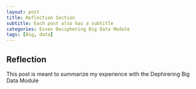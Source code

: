 ```yaml
---
layout: post
title: Reflection Section
subtitle: Each post also has a subtitle
categories: Essex Deciphering Big Data Module
tags: [Big, data]
---
```


## Reflection

This post is meant to summarize my experience with the Dephirering Big Data Module


